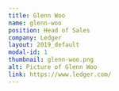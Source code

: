 ```yaml
---
title: Glenn Woo
name: glenn-woo
position: Head of Sales
company: Ledger
layout: 2019_default
modal-id: 1
thumbnail: glenn-woo.png
alt: Picture of Glenn Woo
link: https://www.ledger.com/
---
```

